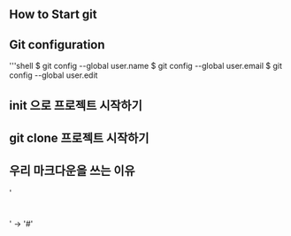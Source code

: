 ## How to Start git

## Git configuration

'''shell
$ git config --global user.name
$ git config --global user.email
$ git config --global user.edit

## init 으로 프로젝트 시작하기
 
## git clone 프로젝트 시작하기

## 우리 마크다운을 쓰는 이유

'<h1></h1>' -> '#'
